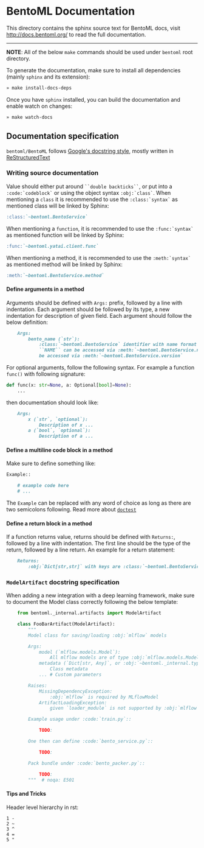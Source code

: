 # BentoML Documentation

This directory contains the sphinx source text for BentoML docs, visit
http://docs.bentoml.org/ to read the full documentation.

---

**NOTE**:
All of the below `make` commands should be used under `bentoml` root directory.

To generate the documentation, make sure to install all dependencies (mainly `sphinx` and its extension):

```bash
» make install-docs-deps
```

Once you have `sphinx` installed, you can build the documentation and enable watch on changes:
```bash
» make watch-docs
```

## Documentation specification

`bentoml/BentoML` follows [Google's docstring style](https://google.github.io/styleguide/pyguide.html#38-comments-and-docstrings),
mostly written in [ReStructuredText](https://www.sphinx-doc.org/en/master/usage/restructuredtext/basics.html)

### Writing source documentation

Value should either put around ``` ``double backticks`` ```, or put into a ``` :code:`codeblock` ``` or using the object syntax ``` :obj:`class` ```.
When mentioning a `class` it is recommended to use the ``` :class:`syntax` ``` as mentioned class will be linked by Sphinx:
  ```markdown
  :class:`~bentoml.BentoService`
  ```
When mentioning a `function`, it is recommended to use the ``` :func:`syntax` ``` as mentioned function will be linked by Sphinx:
```markdown
:func:`~bentoml.yatai.client.func`
```
When mentioning a method, it is recommended to use the ``` :meth:`syntax` ``` as mentioned method will be linked by Sphinx:
```markdown
:meth:`~bentoml.BentoService.method`
```
  
#### Define arguments in a method

Arguments should be defined with ``Args:`` prefix, followed by a line with indentation. Each argument should be followed by
its type, a new indentation for description of given field. Each argument should follow the below definition:

```markdown
    Args:
        bento_name (`str`):
            :class:`~bentoml.BentoService` identifier with name format :obj:`NAME:VERSION`.
            ``NAME`` can be accessed via :meth:`~bentoml.BentoService.name` and ``VERSION`` can
            be accessed via :meth:`~bentoml.BentoService.version`
```

For optional arguments, follow the following syntax. For example a function ```func()``` with following signature:

```python
def func(x: str=None, a: Optional[bool]=None):
    ...
```

then documentation should look like:

```markdown
    Args:
        x (`str`, `optional`):
            Description of x ...
        a (`bool`, `optional`):
            Description of a ...
```

#### Define a multiline code block in a method

Make sure to define something like:
```markdown
Example::

    # example code here
    # ...
```

The ```Example``` can be replaced with any word of choice as long as there are two semicolons following. Read more about [``doctest``](https://docs.python.org/3/library/doctest.html)

#### Define a return block in a method

If a function returns value, returns should be defined with ``Returns:``, followed by a line with indentation. The first line
should be the type of the return, followed by a line return. An example for a return statement:

```markdown
    Returns:
        :obj:`Dict[str,str]` with keys are :class:`~bentoml.BentoService` nametag following with saved bundle path.
```

### ```ModelArtifact``` docstring specification

When adding a new integration with a deep learning framework, make sure to document the Model class correctly following the below template:

```python
    from bentoml._internal.artifacts import ModelArtifact

    class FooBarArtifact(ModelArtifact):
        """
        Model class for saving/loading :obj:`mlflow` models

        Args:
            model (`mlflow.models.Model`):
                All mlflow models are of type :obj:`mlflow.models.Model`
            metadata (`Dict[str, Any]`, or :obj:`~bentoml._internal.types.MetadataType`, `optional`, default to `None`):
                Class metadata
            ... # Custom parameters

        Raises:
            MissingDependencyException:
                :obj:`mlflow` is required by MLflowModel
            ArtifactLoadingException:
                given `loader_module` is not supported by :obj:`mlflow`

        Example usage under :code:`train.py`::

            TODO:

        One then can define :code:`bento_service.py`::

            TODO:

        Pack bundle under :code:`bento_packer.py`::

            TODO:
        """  # noqa: E501

```

#### Tips and Tricks

Header level hierarchy in rst:

```text
1 -
2 ~
3 ^
4 =
5 "
```